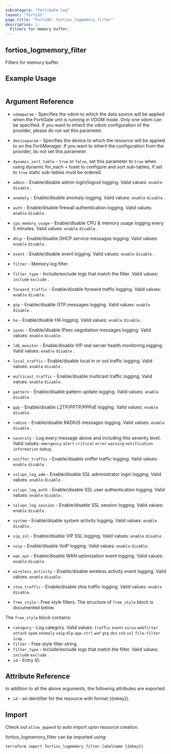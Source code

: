 ```yaml
---
subcategory: "FortiGate Log"
layout: "fortios"
page_title: "FortiOS: fortios_logmemory_filter"
description: |-
  Filters for memory buffer.
---
```


## fortios_logmemory_filter
Filters for memory buffer.

## Example Usage

```hcl

```

## Argument Reference
* `vdomparam` - Specifies the vdom to which the data source will be applied when the FortiGate unit is running in VDOM mode. Only one vdom can be specified. If you want to inherit the vdom configuration of the provider, please do not set this parameter.
* `deviceparam` - Specifies the device to which the resource will be applied to on the FortiManager. If you want to inherit the configuration from the provider, do not set this parameter.
* `dynamic_sort_table` - `true` or `false`, set this parameter to `true` when using dynamic for_each + toset to configure and sort sub-tables, if set to `true` static sub-tables must be ordered.

* `admin` - Enable/disable admin login/logout logging. Valid values: `enable` `disable` .
* `anomaly` - Enable/disable anomaly logging. Valid values: `enable` `disable` .
* `auth` - Enable/disable firewall authentication logging. Valid values: `enable` `disable` .
* `cpu_memory_usage` - Enable/disable CPU & memory usage logging every 5 minutes. Valid values: `enable` `disable` .
* `dhcp` - Enable/disable DHCP service messages logging. Valid values: `enable` `disable` .
* `event` - Enable/disable event logging. Valid values: `enable` `disable` .
* `filter` - Memory log filter.
* `filter_type` - Include/exclude logs that match the filter. Valid values: `include` `exclude` .
* `forward_traffic` - Enable/disable forward traffic logging. Valid values: `enable` `disable` .
* `gtp` - Enable/disable GTP messages logging. Valid values: `enable` `disable` .
* `ha` - Enable/disable HA logging. Valid values: `enable` `disable` .
* `ipsec` - Enable/disable IPsec negotiation messages logging. Valid values: `enable` `disable` .
* `ldb_monitor` - Enable/disable VIP real server health monitoring logging. Valid values: `enable` `disable` .
* `local_traffic` - Enable/disable local in or out traffic logging. Valid values: `enable` `disable` .
* `multicast_traffic` - Enable/disable multicast traffic logging. Valid values: `enable` `disable` .
* `pattern` - Enable/disable pattern update logging. Valid values: `enable` `disable` .
* `ppp` - Enable/disable L2TP/PPTP/PPPoE logging. Valid values: `enable` `disable` .
* `radius` - Enable/disable RADIUS messages logging. Valid values: `enable` `disable` .
* `severity` - Log every message above and including this severity level. Valid values: `emergency` `alert` `critical` `error` `warning` `notification` `information` `debug` .
* `sniffer_traffic` - Enable/disable sniffer traffic logging. Valid values: `enable` `disable` .
* `sslvpn_log_adm` - Enable/disable SSL administrator login logging. Valid values: `enable` `disable` .
* `sslvpn_log_auth` - Enable/disable SSL user authentication logging. Valid values: `enable` `disable` .
* `sslvpn_log_session` - Enable/disable SSL session logging. Valid values: `enable` `disable` .
* `system` - Enable/disable system activity logging. Valid values: `enable` `disable` .
* `vip_ssl` - Enable/disable VIP SSL logging. Valid values: `enable` `disable` .
* `voip` - Enable/disable VoIP logging. Valid values: `enable` `disable` .
* `wan_opt` - Enable/disable WAN optimization event logging. Valid values: `enable` `disable` .
* `wireless_activity` - Enable/disable wireless activity event logging. Valid values: `enable` `disable` .
* `ztna_traffic` - Enable/disable ztna traffic logging. Valid values: `enable` `disable` .
* `free_style` - Free style filters. The structure of `free_style` block is documented below.

The `free_style` block contains:

* `category` - Log category. Valid values: `traffic` `event` `virus` `webfilter` `attack` `spam` `anomaly` `voip` `dlp` `app-ctrl` `waf` `gtp` `dns` `ssh` `ssl` `file-filter` `icap` .
* `filter` - Free style filter string.
* `filter_type` - Include/exclude logs that match the filter. Valid values: `include` `exclude` .
* `id` - Entry ID.

## Attribute Reference

In addition to all the above arguments, the following attributes are exported:
* `id` - an identifier for the resource with format {{mkey}}.

## Import

Check out `allow_append` to auto import upon resource creation.

fortios_logmemory_filter can be imported using:
```sh
terraform import fortios_logmemory_filter.labelname {{mkey}}
```
